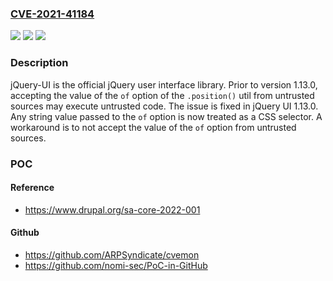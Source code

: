 ### [CVE-2021-41184](https://cve.mitre.org/cgi-bin/cvename.cgi?name=CVE-2021-41184)
![](https://img.shields.io/static/v1?label=Product&message=jquery-ui&color=blue)
![](https://img.shields.io/static/v1?label=Version&message=%3D%20%3C%201.13.0%20&color=brighgreen)
![](https://img.shields.io/static/v1?label=Vulnerability&message=CWE-79%3A%20Improper%20Neutralization%20of%20Input%20During%20Web%20Page%20Generation%20('Cross-site%20Scripting')&color=brighgreen)

### Description

jQuery-UI is the official jQuery user interface library. Prior to version 1.13.0, accepting the value of the `of` option of the `.position()` util from untrusted sources may execute untrusted code. The issue is fixed in jQuery UI 1.13.0. Any string value passed to the `of` option is now treated as a CSS selector. A workaround is to not accept the value of the `of` option from untrusted sources.

### POC

#### Reference
- https://www.drupal.org/sa-core-2022-001

#### Github
- https://github.com/ARPSyndicate/cvemon
- https://github.com/nomi-sec/PoC-in-GitHub

